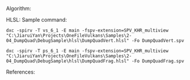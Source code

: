 
Algorithm:

HLSL:
Sample command:

`dxc -spirv -T vs_6_1 -E main -fspv-extension=SPV_KHR_multiview "C:\JiaruiYan\Projects\OneFileVulkans\Samples\2-04_DumpQuad\DebugSample\hlsl\DumpQuadVert.hlsl" -Fo DumpQuadVert.spv`

`dxc -spirv -T ps_6_1 -E main -fspv-extension=SPV_KHR_multiview "C:\JiaruiYan\Projects\OneFileVulkans\Samples\2-04_DumpQuad\DebugSample\hlsl\DumpQuadFrag.hlsl" -Fo DumpQuadFrag.spv`

References:
